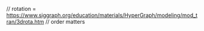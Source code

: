 // rotation = https://www.siggraph.org/education/materials/HyperGraph/modeling/mod_tran/3drota.htm
// order matters

